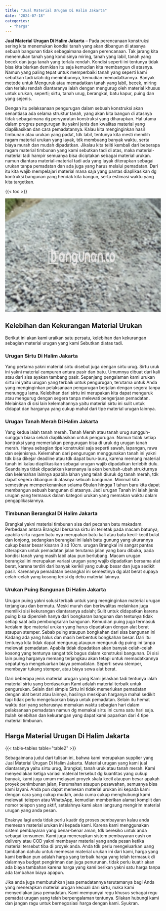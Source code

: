 ```yaml
---
title: "Jual Material Urugan Di Halim Jakarta"
date: "2024-07-18"
categories: 
  - "harga"
---
```


**Jual Material Urugan Di Halim Jakarta** – Pada perencanaan konstruksi sering kita menemukan kondisi tanah yang akan dibangun di atasnya sebuah bangunan tidak sebagaimana dengan perencanaan. Tak jarang kita menemukan tanah yang kondisinya miring, tanah yang labil, tanah yang becek dan juga tanah yang terlalu rendah. Kondisi seperti ini tentunya tidak bisa kita biarkan demikian itu saja kemudian kita membangun di atasnya. Namun yang paling tepat untuk memperbaiki tanah yang seperti kami sebutkan tadi ialah dg menimbunnya, kemudian memadatkannya. Banyak metode untuk Menguruk atau memadatkan tanah yang labil, becek, miring dan terlalu rendah diantaranya ialah dengan mengurug oleh material khusus untuk urukan, seperti; sirtu, tanah urug, berangkal, batu kapur, puing dan yang sejenis.

Dengan itu pelaksanaan pengurugan dalam sebuah konstruksi akan senantiasa ada selama struktur tanah, yang akan kita bangun di atasnya tidak sebagaimana dg persyaratan konstruksi yang diharapkan. Hal utama dalam progres pengurugan itu yakni jenis dan kwalitas material yang diaplikasikan dan cara pemadatannya. Kalau kita menginginkan hasil timbunan atau urukan yang padat, tdk labil, tentunya kita mesti memilih ragam material urukan yang layak, tdk membuang banyak waktu, serta biaya murah dan mudah dipadatkan. Jikalau kita teliti kembali dari beberapa ragam material timbunan yang kami sebutkan tadi di atas, maka material-material tadi hampir semuanya bisa diciptakan sebagai material urukan. namun diantara material-material tadi ada yang layak diterapkan sebagai urukan tanpa pemadatan dan ada juga yang harus melalui pemadatan. Dari itu kita wajib mempelajari material mana saja yang pantas diaplikasikan dg kontruksi bangunan yang hendak kita bangun, serta estimasi waktu yang kita targetkan.

{{< toc >}}

![Jual Material Urugan Di Halim Jakarta](/images/jual-urugan-36.png)

## Kelebihan dan Kekurangan Material Urukan

Berikut ini akan kami uraikan satu persatu, kelebihan dan kekurangan sebagian material urugan yang kami Sebutkan diatas tadi.

### Urugan Sirtu Di Halim Jakarta

Yang pertama yakni material sirtu disebut juga dengan sirtu urug. Sirtu uruk ini yakni material campuran antara pasir dan batu. Umumnya dibuat dari kali atau dari sisa ayakan tambang pasir. Sepanjang pengalaman kami urukan sirtu ini yaitu urugan yang terbaik untuk pengurugan, terutama untuk Anda yang menginginkan pelaksanaan pengurugan berjalan dengan segera tanpa menunggu lama. Kelebihan dari sirtu ini merupakan kita dapat menguruk atau mengurug dengan segera tanpa melewati pengerjaan pemadatan. Melainkan di sisi lain kelemahannya yaitu material sirtu ini sulit untuk didapat dan harganya yang cukup mahal dari tipe material urugan lainnya.

### Urugan Tanah Merah Di Halim Jakarta

Yang kedua ialah tanah merah. Tanah Merah atau tanah urug sungguh-sungguh biasa sekali diaplikasikan untuk pengurugan. Namun tidak setiap kontruksi yang memerlukan pengurugan bisa di uruk dg urugan tanah merah. Hanya sebagian tipe konstruksi saja seperti sawah, lapangan, rawa dan sejenisnya. Kelemahan dari pengurugan menggunakan tanah ini yakni tdk bisa dikejar deadline atau tdk dapat buru-buru, karena memang material tanah ini kalau diaplikasikan sebagai urugan wajib dipadatkan terlebih dulu. Seandainya tidak dipadatkan karenanya ia akan berubah-ubah strukturnya dan kelemahan lainnya apabila lahan yang telah diuruk dg tanah merah, tdk dapat segera dibangun di atasnya sebuah bangunan. Minimal kita semestinya memperkenankan selama 6bulan hingga 1 tahun baru kita dapat membangun sebuah bangunan di atasnya. Jadi urugan Tanah ini ialah jenis urugan yang termasuk dalam kategori urukan yang memakan waktu dalam pengaplikasiannya.

### Timbunan Berangkal Di Halim Jakarta

Brangkal yakni material timbunan sisa dari pecahan batu makadam. Perbedaan antara Brangkal bersama sirtu ini terletak pada macam batunya, apabila sirtu ragam batu nya merupakan batu kali atau batu kecil-kecil bulat dan lonjong, sedangkan berangkal ini ialah batu gunung yang ukurannya cukup besar besar kisaran 3 sd 10cm. urugan Brangkal ini sangat pantas diterapkan untuk pemadatan jalan terutama jalan yang baru dibuka, pada kondisi tanah yang masih labil atau pun berlubang. Macam urugan berangkal ini merupakan variasi urugan yang wajib dipadatkan bersama alat berat, karena terdiri dari banyak kerikil yang cukup besar dan juga sedikit pasir. Karenanya pemadatan berangkal ini semestinya dg alat berat supaya celah-celah yang kosong terisi dg debu material lainnya.

### Urukan Puing Bangunan Di Halim Jakarta

Urugan puing yakni solusi terbaik untuk yang menginginkan material urugan terjangkau dan bermutu. Meski murah dan berkwalitas melainkan juga memiliki sisi kekurangan diantaranya adalah; Sulit untuk didapatkan karena puing bisa diperoleh hanya dari bongkaran bangunan dan tentunya tidak setiap saat ada pembongkaran bangunan. Kemudian puing juga termasuk kedalam tipe material urukan yang harus dipadatkan dengan alat berat ataupun stemper. Sebab puing ataupun bongkahan dari sisa bangunan ini Kadang ada yang halus dan masih berbentuk bongkahan besar. Dari itu tentunya kita tidak dapat mengurug ataupun menguruk dg puing ini tanpa melewati pemadatan. Apabila tidak dipadatkan akan banyak celah-celah kosong yang tentunya sangat tdk bagus dalam konstruksi bangunan. Di sisi lain puing harganya memang terjangkau akan tetapi untuk memadatkannya sepatutnya mengeluarkan biaya pemadatan. Seperti sewa stemper, membayar tukang stemper, atau biaya sewa alat berat.

Dari beberapa jenis material urugan yang Kami jelaskan tadi tentunya ialah material sirtu yang berdasarkan Kami adalah material terbaik untuk pengurukan. Selain dari simple Sirtu ini tidak memerlukan pemadatan dengan alat berat atau lainnya, hasilnya meskipun harganya mahal sedikit tapi tidak perlu mengeluarkan biaya untuk pemadatan. Selain itu hemat waktu dari yang seharusnya memakan waktu sebagian hari dalam pelaksanaan pemadatan namun dg memakai sirtu ini cuma satu hari saja. Itulah kelebihan dan kekurangan yang dapat kami paparkan dari 4 tipe material timbunan.

## Harga Material Urugan Di Halim Jakarta

{{< table-tables table="table2" >}}

Sebagaimana judul dari tulisan ini, bahwa kami merupakan supplier yang Jual Material Urugan Di Halim Jakarta. Material urugan yang kami jual diantaranya yaitu sirtu urug, Brangkal, tanah uruk atau tanah merah. Kami menyediakan ketiga variasi material tersebut dg kuantitas yang cukup banyak, kami juga umum melayani proyek skala kecil ataupun besar apakah proyek penimbunan jalan, Perumahan ataupun pesawahan, semuanya bisa kami layani. Anda pun dapat memesan material urukan ini kepada kami dengan cara yang cukup mudah, anda cuma cukup menghubungi kami melewati telepon atau WhatsApp, kemudian memberikan alamat komplit dan nomor telepon yang aktif, setelahnya kami akan langsung mengirim material urugan yang anda pesan.

Enaknya lagi anda tidak perlu kuatir dg proses pembayaran kalau anda memesan material urukan ini kepada kami. Karena kami menggunakan sistem pembayaran yang benar-benar aman, tdk beresiko untuk anda sebagai konsumen. Kami juga menerapkan sistem pembayaran cash on delivery atau COD yakni membayar material yang anda pesan ketika material tersebut tiba di proyek anda. Anda tdk perlu mengeluarkan uang tambahan dahulu untuk memesan material urukan ini dari kami, harga yang kami berikan pun adalah harga yang terbaik harga yang telah termasuk di dalamnya budget pengiriman dan juga penurunan. tidak perlu kuatir akan ada biaya tambahan karena harga yang kami berikan yakni satu harga tanpa ada tambahan biaya apapun.

Jika anda juga membutuhkan jasa pemadatannya terutamanya bagi Anda yang menerapkan material urugan kecuali dari sirtu, maka kami menyediakan jasa pemadatan. Kami mempunyai regu khusus sebagai regu pemadat urugan yang telah berpengalaman tentunya. Silakan hubungi kami dan jangan ragu untuk bernegosiasi harga dengan kami. Syukran.
